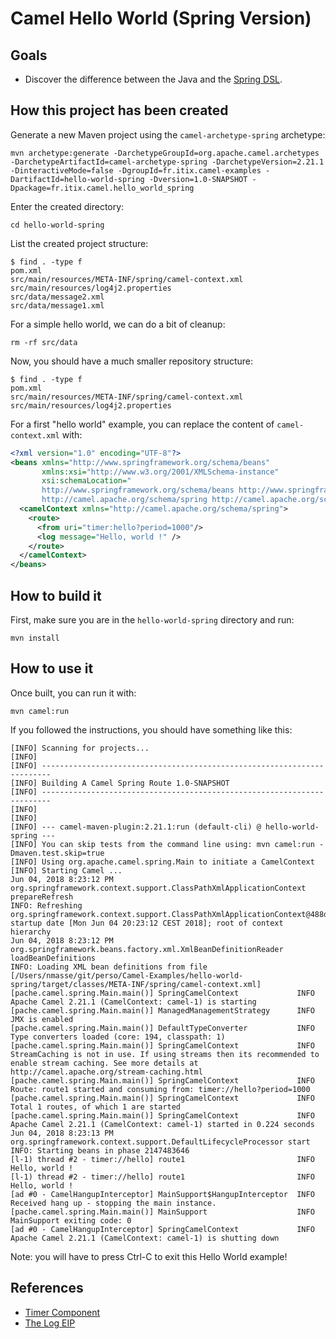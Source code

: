 # Camel Hello World (Spring Version)

## Goals

- Discover the difference between the Java and the [Spring DSL](http://camel.apache.org/spring.html).

## How this project has been created

Generate a new Maven project using the `camel-archetype-spring` archetype:
```
mvn archetype:generate -DarchetypeGroupId=org.apache.camel.archetypes -DarchetypeArtifactId=camel-archetype-spring -DarchetypeVersion=2.21.1 -DinteractiveMode=false -DgroupId=fr.itix.camel-examples -DartifactId=hello-world-spring -Dversion=1.0-SNAPSHOT -Dpackage=fr.itix.camel.hello_world_spring
```

Enter the created directory:
```
cd hello-world-spring
```

List the created project structure:
```
$ find . -type f
pom.xml
src/main/resources/META-INF/spring/camel-context.xml
src/main/resources/log4j2.properties
src/data/message2.xml
src/data/message1.xml
```

For a simple hello world, we can do a bit of cleanup:
```
rm -rf src/data
```

Now, you should have a much smaller repository structure:
```
$ find . -type f
pom.xml
src/main/resources/META-INF/spring/camel-context.xml
src/main/resources/log4j2.properties
```

For a first "hello world" example, you can replace the content of `camel-context.xml` with:
```xml
<?xml version="1.0" encoding="UTF-8"?>
<beans xmlns="http://www.springframework.org/schema/beans"
       xmlns:xsi="http://www.w3.org/2001/XMLSchema-instance"
       xsi:schemaLocation="
       http://www.springframework.org/schema/beans http://www.springframework.org/schema/beans/spring-beans.xsd
       http://camel.apache.org/schema/spring http://camel.apache.org/schema/spring/camel-spring.xsd">
  <camelContext xmlns="http://camel.apache.org/schema/spring">
    <route>
      <from uri="timer:hello?period=1000"/>
      <log message="Hello, world !" />
    </route>
  </camelContext>
</beans>
```

## How to build it

First, make sure you are in the `hello-world-spring` directory and run:
```
mvn install
```

## How to use it

Once built, you can run it with:
```
mvn camel:run
```

If you followed the instructions, you should have something like this:
```
[INFO] Scanning for projects...
[INFO]
[INFO] ------------------------------------------------------------------------
[INFO] Building A Camel Spring Route 1.0-SNAPSHOT
[INFO] ------------------------------------------------------------------------
[INFO]
[INFO]
[INFO] --- camel-maven-plugin:2.21.1:run (default-cli) @ hello-world-spring ---
[INFO] You can skip tests from the command line using: mvn camel:run -Dmaven.test.skip=true
[INFO] Using org.apache.camel.spring.Main to initiate a CamelContext
[INFO] Starting Camel ...
Jun 04, 2018 8:23:12 PM org.springframework.context.support.ClassPathXmlApplicationContext prepareRefresh
INFO: Refreshing org.springframework.context.support.ClassPathXmlApplicationContext@488d7a8f: startup date [Mon Jun 04 20:23:12 CEST 2018]; root of context hierarchy
Jun 04, 2018 8:23:12 PM org.springframework.beans.factory.xml.XmlBeanDefinitionReader loadBeanDefinitions
INFO: Loading XML bean definitions from file [/Users/nmasse/git/perso/Camel-Examples/hello-world-spring/target/classes/META-INF/spring/camel-context.xml]
[pache.camel.spring.Main.main()] SpringCamelContext             INFO  Apache Camel 2.21.1 (CamelContext: camel-1) is starting
[pache.camel.spring.Main.main()] ManagedManagementStrategy      INFO  JMX is enabled
[pache.camel.spring.Main.main()] DefaultTypeConverter           INFO  Type converters loaded (core: 194, classpath: 1)
[pache.camel.spring.Main.main()] SpringCamelContext             INFO  StreamCaching is not in use. If using streams then its recommended to enable stream caching. See more details at http://camel.apache.org/stream-caching.html
[pache.camel.spring.Main.main()] SpringCamelContext             INFO  Route: route1 started and consuming from: timer://hello?period=1000
[pache.camel.spring.Main.main()] SpringCamelContext             INFO  Total 1 routes, of which 1 are started
[pache.camel.spring.Main.main()] SpringCamelContext             INFO  Apache Camel 2.21.1 (CamelContext: camel-1) started in 0.224 seconds
Jun 04, 2018 8:23:13 PM org.springframework.context.support.DefaultLifecycleProcessor start
INFO: Starting beans in phase 2147483646
[l-1) thread #2 - timer://hello] route1                         INFO  Hello, world !
[l-1) thread #2 - timer://hello] route1                         INFO  Hello, world !
[ad #0 - CamelHangupInterceptor] MainSupport$HangupInterceptor  INFO  Received hang up - stopping the main instance.
[pache.camel.spring.Main.main()] MainSupport                    INFO  MainSupport exiting code: 0
[ad #0 - CamelHangupInterceptor] SpringCamelContext             INFO  Apache Camel 2.21.1 (CamelContext: camel-1) is shutting down
```

Note: you will have to press Ctrl-C to exit this Hello World example!

## References

- [Timer Component](http://camel.apache.org/timer.html)
- [The Log EIP](http://camel.apache.org/logeip.html)
